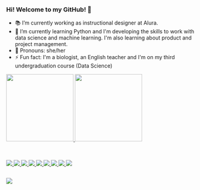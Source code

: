 ### Hi! Welcome to my GitHub! 👋

- 📚 I’m currently working as instructional designer at Alura.
- 📓 I’m currently learning Python and I'm developing the skills to work with data science and machine learning. I'm also learning about product and project management.
- 👩 Pronouns: she/her
- ⚡ Fun fact: I'm a biologist, an English teacher and I'm on my third undergraduation course (Data Science)

 <div>
  <a href="https://github.com/morganagomes">
  <img height="180em" src="https://github-readme-stats.vercel.app/api?username=morganagomes&show_icons=true&theme=tokyonight&include_all_commits=true&count_private=true"/>
  <img height="180em" src="https://github-readme-stats.vercel.app/api/top-langs/?username=morganagomes&layout=compact&langs_count=7&theme=tokyonight"/>
</div>
 
 ##
  
<div style="display: inline_block"><br>
  <img src="https://img.shields.io/badge/Python-012A4A?style=for-the-badge&logo=python&logoColor=white">
  <img src="https://img.shields.io/badge/Jupyter-013A63?style=for-the-badge&logo=jupyter&logoColor=white">
  <img src="https://img.shields.io/badge/Google Colab-01497C?style=for-the-badge&logo=googlecolab&logoColor=white">
  <img src="https://img.shields.io/badge/R-014F86?style=for-the-badge&logo=r&logoColor=white">
  <img src="https://img.shields.io/badge/Java-2A6F97?style=for-the-badge&logo=java&logoColor=white">  
  <img src="https://img.shields.io/badge/HTML5-014F86?style=for-the-badge&logo=html5&logoColor=white">
  <img src="https://img.shields.io/badge/CSS3-01497C?style=for-the-badge&logo=css3&logoColor=white">
  <img src="https://img.shields.io/badge/JavaScript-013A63?style=for-the-badge&logo=javascript&logoColor=white">
  <img src="https://img.shields.io/badge/Android-012A4A?style=for-the-badge&logo=android&logoColor=white"> 
</div>
  
##
 
<div> 
  <a href="https://www.linkedin.com/in/morgana-gomes/" target="_blank"><img src="https://img.shields.io/badge/-LinkedIn-%230077B5?style=for-the-badge&logo=linkedin&logoColor=white" target="_blank"></a> 
</div>

<!--
**morganagomes/morganagomes** is a ✨ _special_ ✨ repository because its `README.md` (this file) appears on your GitHub profile.

Here are some ideas to get you started:

- 🔭 I’m currently working on ...
- 🌱 I’m currently learning ...
- 👯 I’m looking to collaborate on ...
- 🤔 I’m looking for help with ...
- 💬 Ask me about ...
- 📫 How to reach me: ...
- 😄 Pronouns: ...
- ⚡ Fun fact: ...

-->

